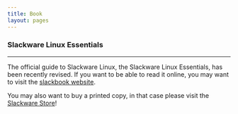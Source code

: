 ```yaml
---
title: Book
layout: pages
---
```


### Slackware Linux Essentials
---
The official guide to Slackware Linux, the Slackware Linux Essentials, has been recently revised. If you want to be able to read it online, you may want to visit the [slackbook website](http://www.slackbook.org/).

You may also want to buy a printed copy, in that case please visit the [Slackware Store](http://store.slackware.com/)!